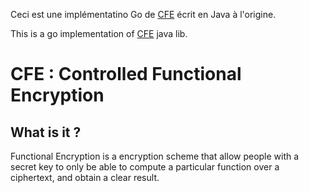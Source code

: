 Ceci est une implémentatino Go de [CFE](https://github.com/eSMC/CFE) écrit en Java à l'origine.

This is a go implementation of [CFE](https://github.com/eSMC/CFE) java lib.

# CFE : Controlled Functional Encryption

## What is it ?

Functional Encryption is a encryption scheme that allow people with a secret key to only be able to compute a particular function over a ciphertext, and obtain a clear result.



